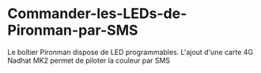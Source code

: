 # Commander-les-LEDs-de-Pironman-par-SMS
Le boîtier Pironman dispose de LED programmables. L'ajout d'une carte 4G Nadhat MK2 permet de piloter la couleur par SMS
